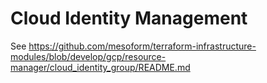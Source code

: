 # Cloud Identity Management

See https://github.com/mesoform/terraform-infrastructure-modules/blob/develop/gcp/resource-manager/cloud_identity_group/README.md
